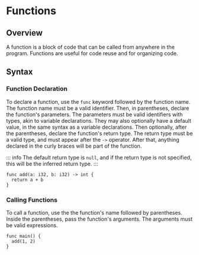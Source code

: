 <!-- Part of the Exeme Project, under the MIT license. See '/LICENSE' for license information. SPDX-License-Identifier: MIT License. -->

# Functions

## Overview

A function is a block of code that can be called from anywhere in the program. Functions are useful for code reuse and for organizing code.

## Syntax

### Function Declaration

To declare a function, use the `func` keyword followed by the function name. The function name must be a valid identifier. Then, in parentheses, declare the function's parameters. The parameters must be valid identifiers with types, akin to variable declarations. They may also optionally have a default value, in the same syntax as a variable declarations. Then optionally, after the parentheses, declare the function's return type. The return type must be a valid type, and must appear after the `->` operator. After that, anything declared in the curly braces will be part of the function.

::: info
The default return type is `null`, and if the return type is not specified, this will be the inferred return type.
:::

```exeme
func add(a: i32, b: i32) -> int {
  return a + b
}
```

### Calling Functions

To call a function, use the the function's name followed by parentheses. Inside the parentheses, pass the function's arguments. The arguments must be valid expressions.

```exeme
func main() {
  add(1, 2)
}
```
